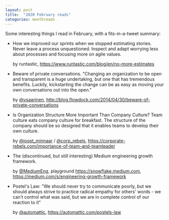 ```yaml
---
layout: post
title:  "2020 February reads"
categories: monthreads
---
```

Some interesting things I read in February, with a fits-in-a-tweet summary:

* How we improved our sprints when we stopped estimating stories. Never leave a process unquestioned. Inspect and adapt worrying less about processes and focusing more on agile values.

  by runtastic, <https://www.runtastic.com/blog/en/no-more-estimates>

* Beware of private conversations. "Changing an organization to be open and transparent is a huge undertaking, but one that has tremendous benefits. Luckily, kickstarting the change can be as easy as moving your own conversations out into the open."

  by [@vsaarinen](https://twitter.com/vsaarinen), <http://blog.flowdock.com/2014/04/30/beware-of-private-conversations>

* Is Organization Structure More Important Than Company Culture? Team culture eats company culture for breakfast. The structure of the company should be so designed that it enables teams to develop their own culture.

  by [@joost_minnaar](https://twitter.com/joost_minnaar) / [@corp_rebels](https://twitter.com/corp_rebels), <https://corporate-rebels.com/importance-of-team-and-teamleader>

* The (discontinued, but still interesting) Medium engineering growth framework.

  by [@MediumEng](https://twitter.com/MediumEng), playground <https://snowflake.medium.com>, <https://medium.com/s/engineering-growth-framework>

* Postel's Law: "We should never try to communicate poorly, but we should always strive to practice radical empathy for others' words - we can’t control what was said, but we are in complete control of our reaction to it"

  by [@automattic](https://twitter.com/automattic), <https://automattic.com/postels-law>
